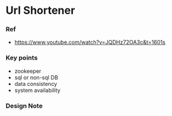 # Url Shortener

### Ref
-  https://www.youtube.com/watch?v=JQDHz72OA3c&t=1601s

### Key points
- zookeeper
- sql or non-sql DB
- data consistency
- system availability

### Design Note